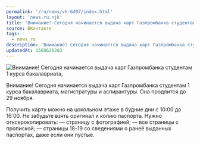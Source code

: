 ```yaml
---
permalink: '/ru/news/vk-6497/index.html'
layout: 'news.ru.njk'
title: 'Внимание! Сегодня начинается выдача карт Газпромбанка студентам 1 курса бакалавриата, магистрат'
source: ВКонтакте
tags:
  - news_ru
description: 'Внимание! Сегодня начинается выдача карт Газпромбанка студентам 1 курса бакалавриата,'
updatedAt: 1568626203
---
```

![Внимание! Сегодня начинается выдача карт Газпромбанка студентам 1 курса бакалавриата,](https://sun9-50.userapi.com/impf/c855328/v855328337/f83ae/54T7un86Ww0.jpg?size=1280x960&quality=96&sign=d2bd67e473fe694d1db48da229b0cdaa&c_uniq_tag=qGhXXJktEhRZTYCMqSd8Tdd05-wxt3IZLxS62c2fXfw&type=album)

Внимание! Сегодня начинается выдача карт Газпромбанка студентам 1 курса бакалавриата, магистратуры и аспирантуры. Она продлится до 29 ноября.

Получить карту можно на цокольном этаже в будние дни с 10:00 до 16:00. Не забудьте взять оригинал и копию паспорта. Нужно отксерокопировать:
— страницу с фотографией;
— все страницы с пропиской;
— страницы 18-19 со сведениями о ранеё выданных паспортах, даже если они пустые.
